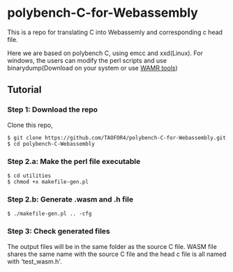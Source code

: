 # polybench-C-for-Webassembly
This is a repo for translating C into Webassemly and corresponding c head file.

Here we are based on polybench C, using emcc and xxd(Linux). For windows, the users can modify the perl scripts and use binarydump(Download on your system or use [WAMR tools](https://github.com/bytecodealliance/wasm-micro-runtime/tree/main/test-tools/binarydump-tool))

## Tutorial


### Step 1: Download the repo


Clone this repo,
```
$ git clone https://github.com/TAOFOR4/polybench-C-for-Webassembly.git
$ cd polybench-C-Webassembly
```

### Step 2.a: Make the perl file executable
```
$ cd utilities
$ chmod +x makefile-gen.pl
```

### Step 2.b: Generate .wasm and .h file
```
$ ./makefile-gen.pl .. -cfg
```

### Step 3: Check generated files

The output files will be in the same folder as the source C file. WASM file shares the same name with the source C file and the head c file is all named with 'test_wasm.h'.


